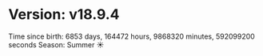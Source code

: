 # Version: v18.9.4
Time since birth: 6853 days, 164472 hours, 9868320 minutes, 592099200 seconds
Season: Summer ☀️
